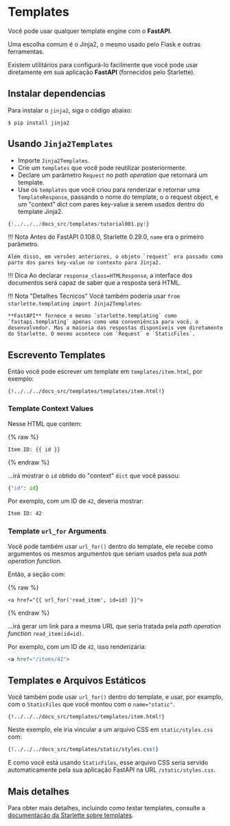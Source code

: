 # Templates

Você pode usar qualquer template engine com o **FastAPI**.

Uma escolha comum é o Jinja2, o mesmo usado pelo Flask e outras ferramentas.

Existem utilitários para configurá-lo facilmente que você pode usar diretamente em sua aplicação **FastAPI** (fornecidos pelo Starlette).

## Instalar dependencias

Para instalar o `jinja2`, siga o código abaixo:

<div class="termy">

```console
$ pip install jinja2
```

</div>

## Usando `Jinja2Templates`

* Importe `Jinja2Templates`.
* Crie um `templates` que você pode reutilizar posteriormente.
* Declare um parâmetro `Request` no *path operation* que retornará um template.
* Use os `templates` que você criou para renderizar e retornar uma `TemplateResponse`, passando o nome do template, o o request object, e um "context" dict com pares key-value a serem usados dentro do template Jinja2.

```Python hl_lines="4  11  15-18"
{!../../../docs_src/templates/tutorial001.py!}
```

!!! Nota
    Antes do FastAPI 0.108.0, Starlette 0.29.0, `name` era o primeiro parâmetro.

    Além disso, em versões anteriores, o objeto `request` era passado como parte dos pares key-value no contexto para Jinja2.


!!! Dica
    Ao declarar `response_class=HTMLResponse`, a interface dos documentos será capaz de saber que a resposta será HTML.


!!! Nota "Detalhes Técnicos"
    Você também poderia usar `from starlette.templating import Jinja2Templates`.

    **FastAPI** fornece o mesmo `starlette.templating` como `fastapi.templating` apenas como uma conveniência para você, o desenvolvedor. Mas a maioria das respostas disponíveis vem diretamente do Starlette. O mesmo acontece com `Request` e `StaticFiles`.

## Escrevento Templates

Então você pode escrever um template em `templates/item.html`, por exemplo:

```jinja hl_lines="7"
{!../../../docs_src/templates/templates/item.html!}
```

### Template Context Values

Nesse HTML que contem:

{% raw %}

```jinja
Item ID: {{ id }}
```

{% endraw %}

...irá mostrar o `id` obtido do "context" `dict` que você passou:

```Python
{"id": id}
```

Por exemplo, com um ID de `42`, deveria mostrar:

```html
Item ID: 42
```

### Template `url_for` Arguments

Você pode também usar `url_for()` dentro do template, ele recebe como argumentos os mesmos argumentos que seriam usados pela sua *path operation function*.

Então, a seção com:

{% raw %}

```jinja
<a href="{{ url_for('read_item', id=id) }}">
```

{% endraw %}

...irá gerar um link para a mesma URL que seria tratada pela *path operation function* `read_item(id=id)`.

Por exemplo, com um ID de `42`, isso renderizaria:

```html
<a href="/items/42">
```

## Templates e Arquivos Estáticos

Você também pode usar `url_for()` dentro do template, e usar, por examplo, com o `StaticFiles` que você montou com o `name="static"`.

```jinja hl_lines="4"
{!../../../docs_src/templates/templates/item.html!}
```

Neste exemplo, ele iria vincular a um arquivo CSS em `static/styles.css` com:

```CSS hl_lines="4"
{!../../../docs_src/templates/static/styles.css!}
```

E como você está usando `StaticFiles`, esse arquivo CSS seria servido automaticamente pela sua aplicação FastAPI na URL `/static/styles.css`.

## Mais detalhes

Para obter mais detalhes, incluindo como testar templates, consulte a <a href="https://www.starlette.io/templates/" class="external-link" target="_blank">documentação da Starlette sobre templates</a>.

